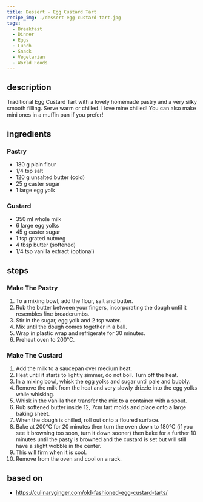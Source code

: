 ```yaml
---
title: Dessert - Egg Custard Tart
recipe_img: ./dessert-egg-custard-tart.jpg
tags:
  - Breakfast
  - Dinner
  - Eggs
  - Lunch
  - Snack
  - Vegetarian
  - World Foods
---
```


## description

Traditional Egg Custard Tart with a lovely homemade pastry and a very silky smooth filling. Serve warm or chilled. I love mine chilled! You can also make mini ones in a muffin pan if you prefer!

## ingredients

### Pastry

- 180 g plain flour
- 1/4 tsp salt
- 120 g unsalted butter (cold)
- 25 g caster sugar
- 1 large egg yolk

### Custard

- 350 ml whole milk
- 6 large egg yolks
- 45 g caster sugar
- 1 tsp grated nutmeg
- 4 tbsp butter (softened)
- 1/4 tsp vanilla extract (optional)

## steps

### Make The Pastry

1. To a mixing bowl, add the flour, salt and butter.
2. Rub the butter between your fingers, incorporating the dough until it resembles fine breadcrumbs. 
3. Stir in the sugar, egg yolk and 2 tsp water.
4. Mix until the dough comes together in a ball.
5. Wrap in plastic wrap and refrigerate for 30 minutes.
6. Preheat oven to 200°C.

### Make The Custard

1. Add the milk to a saucepan over medium heat.
2. Heat until it starts to lightly simmer, do not boil. Turn off the heat.
3. In a mixing bowl, whisk the egg yolks and sugar until pale and bubbly.
4. Remove the milk from the heat and very slowly drizzle into the egg yolks while whisking.
5. Whisk in the vanilla then transfer the mix to a container with a spout.
6. Rub softened butter inside 12, 7cm tart molds and place onto a large baking sheet.
7. When the dough is chilled, roll out onto a floured surface.
8. Bake at 200°C for 20 minutes then turn the oven down to 180°C (if you see it browning too soon, turn it down sooner) then bake for a further 10 minutes until the pasty is browned and the custard is set but will still have a slight wobble in the center.
9. This will firm when it is cool.
10. Remove from the oven and cool on a rack.

## based on

- https://culinaryginger.com/old-fashioned-egg-custard-tarts/
